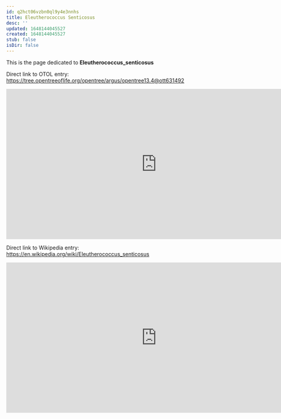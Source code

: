 ```yaml
---
id: q2hct06vzbn0ql9y4e3nnhs
title: Eleutherococcus Senticosus
desc: ''
updated: 1648144045527
created: 1648144045527
stub: false
isDir: false
---
```

This is the page dedicated to **Eleutherococcus_senticosus**


Direct link to OTOL entry: https://tree.opentreeoflife.org/opentree/argus/opentree13.4@ott631492



<html>
    <body>
    <iframe src="https://tree.opentreeoflife.org/opentree/argus/opentree13.4@ott631492"
    width="800" height="400" frameborder="0" allowfullscreen> </iframe>
    </body>
</html>
    


Direct link to Wikipedia entry: https://en.wikipedia.org/wiki/Eleutherococcus_senticosus



<html>
    <body>
    <iframe src="https://en.wikipedia.org/wiki/Eleutherococcus_senticosus"
    width="800" height="400" frameborder="0" allowfullscreen> </iframe>
    </body>
</html>
    
